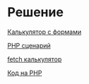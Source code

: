 # Решение

[Калькулятор с формами](https://kodaktor.ru/?!=02042019_d5d14)

[PHP сценарий](https://php-study1-gossoudarev.c9users.io/students/PopovNikita/1.php)

[fetch калькулятор](https://kodaktor.ru/?!=02042019_67540)

[Код на PHP](https://github.com/NikitaPO/NikitaPLabs/blob/master/interfaces/lab3/index.php)
